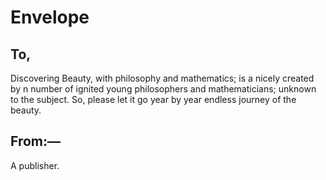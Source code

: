 # Envelope

## To,
Discovering Beauty, with philosophy and mathematics; is a nicely created by n number of ignited young philosophers and mathematicians; unknown to the subject. So, please let it go year by year endless journey of the beauty.

## From:—
A publisher.
